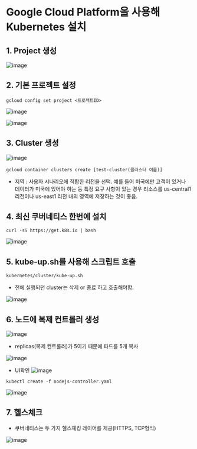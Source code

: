 # Google Cloud Platform을 사용해 Kubernetes 설치

## 1.  Project 생성

![image](https://user-images.githubusercontent.com/81672260/146697334-d8899ea6-7ee8-447f-b462-efc40fdd9f1c.png)

## 2. 기본 프로젝트 설정
``` 
gcloud config set project <프로젝트ID>
```

![image](https://user-images.githubusercontent.com/81672260/146697425-a54900fb-4bfb-4915-8456-714c95230ed3.png)

![image](https://user-images.githubusercontent.com/81672260/146697384-2c23aa04-5276-4164-b710-e8fe1cb56f5c.png)

## 3. Cluster 생성
![image](https://user-images.githubusercontent.com/81672260/146696698-9f1b5bb2-04dd-4c52-9c88-c3f801cb0297.png)


```
gcloud container clusters create [test-cluster(클러스터 이름)]
```


- 지역 : 사용자 시나리오에 적합한 리전을 선택. 예를 들어 미국에만 고객이 있거나 데이터가 미국에 있어야 하는 등 특정 요구 사항이 있는 경우 리소스를 us-central1 리전이나 us-east1 리전 내의 영역에 저장하는 것이 좋음.

## 4. 최신 쿠버네티스 한번에 설치

```
curl -sS https://get.k8s.io | bash
```

![image](https://user-images.githubusercontent.com/81672260/146697979-37113e53-e4f0-412e-a5f9-f4e8b52c0c1e.png)

## 5. kube-up.sh를 사용해 스크립트 호출
```
kubernetes/cluster/kube-up.sh
```

- 전에 실행되던 cluster는 삭제 or 종료 하고 호출해야함.

![image](https://user-images.githubusercontent.com/81672260/146698243-b9660c43-8527-4646-ac52-363b41389b78.png)

## 6. 노드에 복제 컨트롤러 생성

![image](https://user-images.githubusercontent.com/81672260/146702366-4c5b6f01-9948-4f76-a1dd-fd32b004a20c.png)

- replicas(복제 컨트롤러)가 5이기 때문에 파드를 5개 복사


![image](https://user-images.githubusercontent.com/81672260/146702482-5a25f506-5f89-471d-b264-b84ca7a6afe2.png)

- UI확인
![image](https://user-images.githubusercontent.com/81672260/146702712-0cf003c9-3920-4445-af2a-c02dfe79bdf8.png)




```
kubectl create -f nodejs-controller.yaml
```
![image](https://user-images.githubusercontent.com/81672260/146702032-1cce507d-dc9b-4d15-a03e-ab1b44214b90.png)

## 7. 헬스체크
- 쿠버네티스는 두 가지 헬스체킹 레이어를 제공(HTTPS, TCP형식)

![image](https://user-images.githubusercontent.com/81672260/146703497-8da29d13-e125-4734-b254-5a92b02a037f.png)


